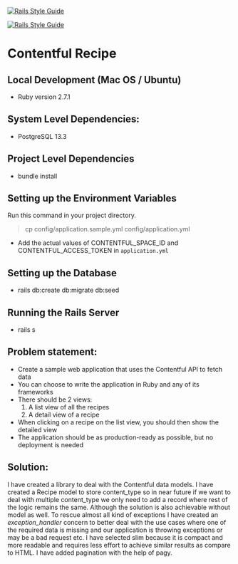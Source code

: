 
[![Rails Style Guide](https://img.shields.io/badge/code_style-rubocop-brightgreen.svg)](https://github.com/rubocop/rubocop-rails)

[![Rails Style Guide](https://img.shields.io/badge/code_style-community-brightgreen.svg)](https://rails.rubystyle.guide)

# Contentful Recipe

## Local Development (Mac OS / Ubuntu)

 - Ruby version 2.7.1

## System Level Dependencies:

 - PostgreSQL 13.3

## Project Level Dependencies

 - bundle install

## Setting up the Environment Variables

Run this command in your project directory.

> cp config/application.sample.yml config/application.yml

- Add the actual values of CONTENTFUL_SPACE_ID and CONTENTFUL_ACCESS_TOKEN in `application.yml`

## Setting up the Database
 - rails db:create db:migrate db:seed

## Running the Rails Server

 - rails s

## Problem statement:
- Create a sample web application that uses the Contentful API to fetch data
- You can choose to write the application in Ruby and any of its frameworks
- There should be 2 views: 
    1) A list view of all the recipes
    2) A detail view of a recipe
- When clicking on a recipe on the list view, you should then show the detailed view
- The application should be as production-ready as possible, but no deployment is needed

## Solution:
I have created a library to deal with the Contentful data models.
I have created a Recipe model to store content_type so in near future if we want to deal with multiple content_type we only need to add a record where rest of the logic remains the same.
Although the solution is also achievable without model as well.
To rescue almost all kind of exceptions I have created an *exception_handler* concern to better deal with the use cases where one of the required data is missing and our application is throwing exceptions or may be a bad request etc.
I have selected slim because it is compact and more readable and requires less effort to achieve similar results as compare to HTML.
I have added pagination with the help of pagy.
